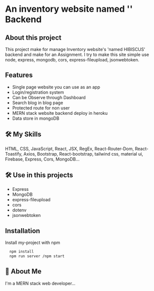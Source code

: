 
# An inventory website named '' Backend


## About this project

This project make for manage Inventory website's 'named HIBISCUS' backend and make for an Assignment. I try to make this site simple use node, express, mongodb, cors, express-fileupload, jsonwebtoken.

## Features

- Single page website you can use as an app
- Login/registration system
- Can be Observe through Dashboard
- Search blog in blog page
- Protected route for non user
- MERN stack website backend deploy in heroku
- Data store in mongoDB


## 🛠 My Skills
HTML, CSS, JavaScript, React, JSX, RegEx, React-Router-Dom, React-Toastify, Axios, Bootstrap, React-bootstrap, tailwind css, material ui, Firebase, Express, Cors, MongoDB...

## 🛠 Use in this projects

- Express
- MongoDB 
- express-fileupload
- cors 
- dotenv
- jsonwebtoken


## Installation

Install my-project with npm

```bash
  npm install
  npm run server /npm start
```
    
## 🚀 About Me
I'm a MERN stack web developer...

